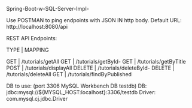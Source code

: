 Spring-Boot-w-SQL-Server-Impl-

Use POSTMAN to ping endpoints with JSON IN http body.
Default URL: http://localhost:8080/api 

REST API Endpoints:

TYPE | MAPPING

GET    | /tutorials/getAll
GET    | /tutorials/getById-
GET    | /tutorials/getByTitle
POST   | /tutorials/displayAll
DELETE | /tutorials/deleteById-
DELETE | /tutorials/deleteAll
GET    | /tutorials/findByPublished

DB to use: 
(port 3306 MySQL Workbench DB testdb)
DB:     jdbc:mysql://${MYSQL_HOST:localhost}:3306/testdb
Driver: com.mysql.cj.jdbc.Driver



